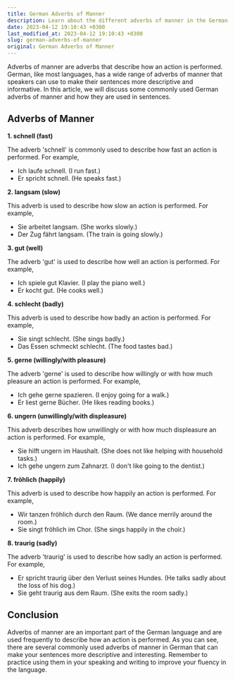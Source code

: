 ```yaml
---
title: German Adverbs of Manner
description: Learn about the different adverbs of manner in the German language and how they are used in sentences.
date: 2023-04-12 19:10:43 +0300
last_modified_at: 2023-04-12 19:10:43 +0300
slug: german-adverbs-of-manner
original: German Adverbs of Manner
---
```

Adverbs of manner are adverbs that describe how an action is performed. German, like most languages, has a wide range of adverbs of manner that speakers can use to make their sentences more descriptive and informative. In this article, we will discuss some commonly used German adverbs of manner and how they are used in sentences.

## Adverbs of Manner

**1. schnell (fast)**

The adverb 'schnell' is commonly used to describe how fast an action is performed. For example,

- Ich laufe schnell. (I run fast.)
- Er spricht schnell. (He speaks fast.)

**2. langsam (slow)**

This adverb is used to describe how slow an action is performed. For example,

- Sie arbeitet langsam. (She works slowly.)
- Der Zug fährt langsam. (The train is going slowly.)

**3. gut (well)**

The adverb 'gut' is used to describe how well an action is performed. For example,

- Ich spiele gut Klavier. (I play the piano well.)
- Er kocht gut. (He cooks well.)

**4. schlecht (badly)**

This adverb is used to describe how badly an action is performed. For example,

- Sie singt schlecht. (She sings badly.)
- Das Essen schmeckt schlecht. (The food tastes bad.)

**5. gerne (willingly/with pleasure)**

The adverb 'gerne' is used to describe how willingly or with how much pleasure an action is performed. For example,

- Ich gehe gerne spazieren. (I enjoy going for a walk.)
- Er liest gerne Bücher. (He likes reading books.)

**6. ungern (unwillingly/with displeasure)**

This adverb describes how unwillingly or with how much displeasure an action is performed. For example,

- Sie hilft ungern im Haushalt. (She does not like helping with household tasks.)
- Ich gehe ungern zum Zahnarzt. (I don't like going to the dentist.)

**7. fröhlich (happily)**

This adverb is used to describe how happily an action is performed. For example,

- Wir tanzen fröhlich durch den Raum. (We dance merrily around the room.)
- Sie singt fröhlich im Chor. (She sings happily in the choir.)

**8. traurig (sadly)**

The adverb 'traurig' is used to describe how sadly an action is performed. For example,

- Er spricht traurig über den Verlust seines Hundes. (He talks sadly about the loss of his dog.)
- Sie geht traurig aus dem Raum. (She exits the room sadly.)

## Conclusion

Adverbs of manner are an important part of the German language and are used frequently to describe how an action is performed. As you can see, there are several commonly used adverbs of manner in German that can make your sentences more descriptive and interesting. Remember to practice using them in your speaking and writing to improve your fluency in the language.